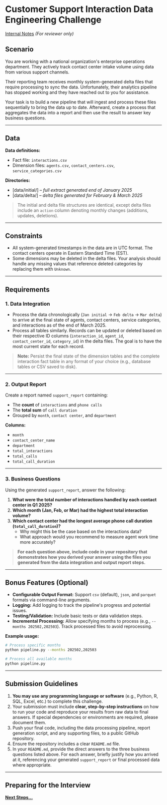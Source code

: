 # Customer Support Interaction Data Engineering Challenge

[Internal Notes](https://drive.google.com/drive/folders/1CpN3WScbUuBpDPKzTv13U-V4OYquszrL?usp=drive_link) _(For reviewer only)_

## Scenario

You are working with a national organization's enterprise operations department. They actively track contact center intake volume using data from various support channels.

Their reporting team receives monthly system-generated delta files that require processing to sync the data. Unfortunately, their analytics pipeline has stopped working and they have reached out to you for assistance.

Your task is to build a new pipeline that will ingest and process these files sequentially to bring the data up to date. Afterward, create a process that aggregates the data into a report and then use the result to answer key business questions.

---

## Data

**Data definitions:**

- Fact file: `interactions.csv`
- Dimension files: `agents.csv`, `contact_centers.csv`, `service_categories.csv`

**Directories:**

- [data/initial/] – _full extract generated end of January 2025_
- [data/delta/] – _delta files generated for February & March 2025_

> The initial and delta file structures are identical, except delta files include an `action` column denoting monthly changes (additions, updates, deletions).

---

## Constraints

- All system-generated timestamps in the data are in UTC format. The contact centers operate in Eastern Standard Time (EST).
- Some dimensions may be deleted in the delta files. Your analysis should handle any missing values that reference deleted categories by replacing them with `Unknown`.

---

## Requirements

### 1. Data Integration

- Process the data chronologically (`Jan initial` → `Feb delta` → `Mar delta`) to arrive at the final state of agents, contact centers, service categories, and interactions as of the end of March 2025.
- Process all tables similarly. Records can be updated or deleted based on their respective ID columns (`interaction_id`, `agent_id`, `contact_center_id`, `category_id`) in the delta files. The goal is to have the most current state for each record.

> **Note:** Persist the final state of the dimension tables and the complete interaction fact table in any format of your choice (e.g., database tables or CSV saved to disk).

---

### 2. Output Report

Create a report named `support_report` containing:

- The **count** of `interactions` and `phone calls`
- The **total sum** of `call duration`
- Grouped by `month`, `contact center`, and `department`

**Columns:**

- `month`
- `contact_center_name`
- `department`
- `total_interactions`
- `total_calls`
- `total_call_duration`

---

### 3. Business Questions

Using the generated `support_report`, answer the following:

1. **What were the total number of interactions handled by each contact center in Q1 2025?**
2. **Which month (Jan, Feb, or Mar) had the highest total interaction volume?**
3. **Which contact center had the longest average phone call duration (`total_call_duration`)?**
    - Why might this be the case based on the interactions data?
    - What approach would you recommend to measure agent work time more accurately?

> **For each question above, include code in your repository that demonstrates how you derived your answer using the files you generated from the data integration and output report steps.**

---

## Bonus Features (Optional)

- **Configurable Output Format:** Support `csv` (default), `json`, and `parquet` formats via command-line arguments.
- **Logging:** Add logging to track the pipeline's progress and potential issues.
- **Testing/Validation:** Include basic tests or data validation steps.
- **Incremental Processing:** Allow specifying months to process (e.g., `--months 202502,202503`). Track processed files to avoid reprocessing.

**Example usage:**

```bash
# Process specific months
python pipeline.py --months 202502,202503

# Process all available months
python pipeline.py
```

---

## Submission Guidelines

1. **You may use any programming language or software** (e.g., Python, R, SQL, Excel, etc.) to complete this challenge.
2. Your submission must include **clear, step-by-step instructions** on how to run your code and reproduce your results from raw data to final answers. If special dependencies or environments are required, please document them.
3. Push your final code, including the data processing pipeline, report generation script, and any supporting files, to a public GitHub repository.
4. Ensure the repository includes a clear `README.md` file.
5. In your `README.md`, provide the direct answers to the three business questions listed above. For each answer, briefly justify how you arrived at it, referencing your generated `support_report` or final processed data where appropriate.

---

## Preparing for the Interview

**[Next Steps...](h../../next-steps.md)**
